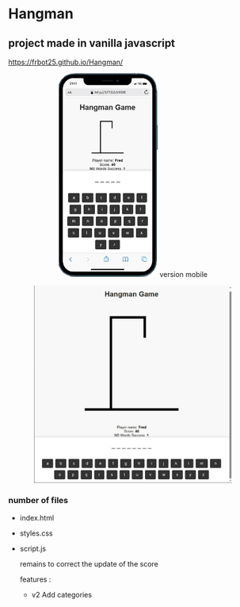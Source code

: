 ﻿
# Hangman
## project made in vanilla javascript
<a href="https://frbot25.github.io/Hangman/">https://frbot25.github.io/Hangman/</a>


<center> <img src="./assets/images/mobile.png" width="200">
version mobile

<img src="./assets/images/desktop.jpg" width="400"> </center>

### number of files
* index.html
* styles.css
* script.js
  

  remains to correct the update of the score

  features :
  * v2 Add categories
  
